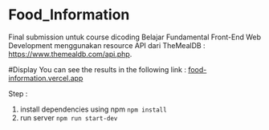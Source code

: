 # Food_Information
Final submission untuk course dicoding Belajar Fundamental Front-End Web Development menggunakan resource API dari TheMealDB : https://www.themealdb.com/api.php.

#Display
You can see the results in the following link : [food-information.vercel.app](food-information.vercel.app)

Step :
1. install dependencies using npm
`npm install`
2. run server
`npm run start-dev`
